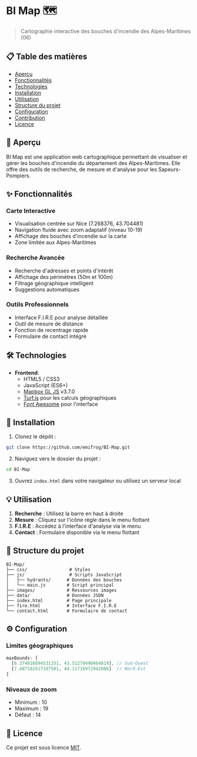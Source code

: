 # BI Map 🗺️

> Cartographie interactive des bouches d'incendie des Alpes-Maritimes (06)

## 📋 Table des matières

- [Aperçu](#aperçu)
- [Fonctionnalités](#fonctionnalités)
- [Technologies](#technologies)
- [Installation](#installation)
- [Utilisation](#utilisation)
- [Structure du projet](#structure-du-projet)
- [Configuration](#configuration)
- [Contribution](#contribution)
- [Licence](#licence)

## 🎯 Aperçu

BI Map est une application web cartographique permettant de visualiser et gérer les bouches d'incendie du département des Alpes-Maritimes. Elle offre des outils de recherche, de mesure et d'analyse pour les Sapeurs-Pompiers.

## ✨ Fonctionnalités

### Carte Interactive
- Visualisation centrée sur Nice (7.268376, 43.704481)
- Navigation fluide avec zoom adaptatif (niveau 10-19)
- Affichage des bouches d'incendie sur la carte
- Zone limitée aux Alpes-Maritimes

### Recherche Avancée
- Recherche d'adresses et points d'intérêt
- Affichage des périmètres (50m et 100m)
- Filtrage géographique intelligent
- Suggestions automatiques

### Outils Professionnels
- Interface F.I.R.E pour analyse détaillée
- Outil de mesure de distance
- Fonction de recentrage rapide
- Formulaire de contact intégré

## 🛠️ Technologies

- **Frontend**:
  - HTML5 / CSS3
  - JavaScript (ES6+)
  - [Mapbox GL JS](https://docs.mapbox.com/mapbox-gl-js/) v3.7.0
  - [Turf.js](https://turfjs.org/) pour les calculs géographiques
  - [Font Awesome](https://fontawesome.com/) pour l'interface

## 🚀 Installation

1. Clonez le dépôt :
```bash
git clone https://github.com/emifrog/BI-Map.git
```

2. Naviguez vers le dossier du projet :
```bash
cd BI-Map
```

3. Ouvrez `index.html` dans votre navigateur ou utilisez un serveur local

## 💡 Utilisation

1. **Recherche** : Utilisez la barre en haut à droite
2. **Mesure** : Cliquez sur l'icône règle dans le menu flottant
3. **F.I.R.E** : Accédez à l'interface d'analyse via le menu
4. **Contact** : Formulaire disponible via le menu flottant

## 📁 Structure du projet

```
BI-Map/
├── css/                # Styles
├── js/                 # Scripts JavaScript
│   ├── hydrants/      # Données des bouches
│   └── main.js        # Script principal
├── images/            # Ressources images
├── data/              # Données JSON
├── index.html         # Page principale
├── fire.html          # Interface F.I.R.E
└── contact.html       # Formulaire de contact
```

## ⚙️ Configuration

### Limites géographiques
```javascript
maxBounds: [
  [6.374816894531251, 43.51270490464819], // Sud-Ouest
  [7.487182617187501, 44.11716972942086]  // Nord-Est
]
```

### Niveaux de zoom
- Minimum : 10
- Maximum : 19
- Défaut : 14

## 📄 Licence

Ce projet est sous licence [MIT](https://opensource.org/licenses/MIT).